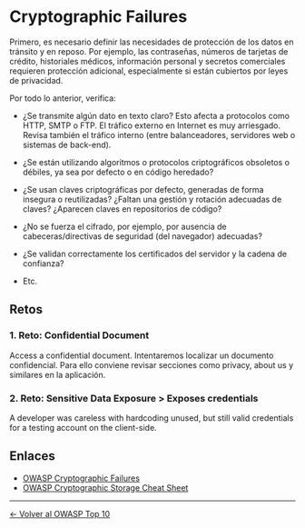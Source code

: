 # Cryptographic Failures

Primero, es necesario definir las necesidades de protección de los datos en tránsito y en reposo. Por ejemplo, las contraseñas, números de tarjetas de crédito, historiales médicos, información personal y secretos comerciales requieren protección adicional, especialmente si están cubiertos por leyes de privacidad.

Por todo lo anterior, verifica:

- ¿Se transmite algún dato en texto claro? Esto afecta a protocolos como HTTP, SMTP o FTP. El tráfico externo en Internet es muy arriesgado. Revisa también el tráfico interno (entre balanceadores, servidores web o sistemas de back-end).

- ¿Se están utilizando algoritmos o protocolos criptográficos obsoletos o débiles, ya sea por defecto o en código heredado?

- ¿Se usan claves criptográficas por defecto, generadas de forma insegura o reutilizadas? ¿Faltan una gestión y rotación adecuadas de claves? ¿Aparecen claves en repositorios de código?

- ¿No se fuerza el cifrado, por ejemplo, por ausencia de cabeceras/directivas de seguridad (del navegador) adecuadas?

- ¿Se validan correctamente los certificados del servidor y la cadena de confianza?

- Etc.

## Retos

### 1. Reto: Confidential Document
Access a confidential document.
Intentaremos localizar un documento confidencial. Para ello conviene revisar secciones como privacy, about us y similares en la aplicación.

### 2. Reto: Sensitive Data Exposure > Exposes credentials
A developer was careless with hardcoding unused, but still valid credentials for a testing account on the client-side.



## Enlaces
- [OWASP Cryptographic Failures](https://owasp.org/Top10/A02_2021-Cryptographic_Failures/)
- [OWASP Cryptographic Storage Cheat Sheet](https://cheatsheetseries.owasp.org/cheatsheets/Cryptographic_Storage_Cheat_Sheet.html)


---

[← Volver al OWASP Top 10](../oinarriak_mehatxuak/owasp_top10.md)
